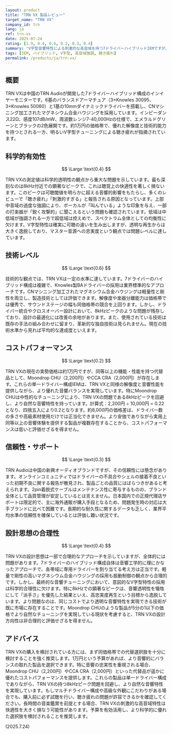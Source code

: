 ```yaml
---
layout: product
title: "TRN VX 製品レビュー"
target_name: "TRN VX"
company_id: trn
lang: ja
ref: trn-vx
date: 2025-07-24
rating: [1.9, 0.4, 0.6, 0.2, 0.3, 0.4]
summary: "V字型音響特性による刺激的な高音域を持つ7ドライバーハイブリッドIEMですが、8kHzピークによる聴き疲れと、より安価な代替品の存在により科学的有効性とコストパフォーマンスで課題があります"
tags: [IEM, ハイブリッド, V字型, 高音域強調, 聴き疲れ]
permalink: /products/ja/trn-vx/
---
```


## 概要

TRN VXは中国のTRN Audioが開発した7ドライバーハイブリッド構成のインイヤーモニターです。6基のバランスドアーマチュア（3×Knowles 30095、3×Knowles 50060）と1基の10mmダイナミックドライバーを搭載し、CNマシニング加工されたマグネシウム合金ハウジングを採用しています。インピーダンス22Ω、感度107dB/mW、周波数レンジ7-40,000Hzの仕様で、エメラルドグリーンとブラックの2色展開です。約1万円の価格帯で、優れた解像度と技術的能力を持つとされる一方、明るいV字型チューニングによる聴き疲れが指摘されています。

## 科学的有効性

$$ \Large \text{0.4} $$

TRN VXの測定値は科学的透明性の観点から重大な問題を示しています。最も深刻なのは8kHz付近での顕著なピークで、これは聴覚上の快適性を著しく損ないます。このピークは可聴閾値を明らかに超える音響的影響をもたらし、多くのレビューで「聴き疲れ」「刺激的すぎる」と報告される原因となっています。上部中音域の過度な強調により、ボーカルが「叫んでいる」ような印象を与え、一部の打楽器が「鋭く攻撃的」に聞こえるという問題も確認されています。低域は中低域が強調される一方で超低域は控えめで、スペクトラム全体としての均衡性に欠けます。V字型特性は確実に可聴の違いを生み出しますが、透明な再生からは大きく逸脱しており、マスター音源への忠実度という観点では問題レベルに達しています。

## 技術レベル

$$ \Large \text{0.6} $$

技術的な観点では、TRN VXは一定の水準に達しています。7ドライバーのハイブリッド構成は複雑で、Knowles製BAドライバーの採用は業界標準的なアプローチです。CNマシニング加工されたマグネシウム合金ハウジングは軽量性と剛性を両立し、製造技術としては評価できます。解像度や楽器分離能力は価格帯では優秀で、サウンドステージの幅も同価格帯の競合を上回ります。しかし、ドライバー統合やクロスオーバー設計において、8kHzピークのような問題が残存しており、設計の最適化には改善の余地があります。また、使用されている技術は既存の手法の組み合わせに留まり、革新的な独自技術は見られません。現在の技術水準から見れば平均的な達成度といえます。

## コストパフォーマンス

$$ \Large \text{0.2} $$

TRN VXの現在の実勢価格は約1万円ですが、同等以上の機能・性能を持つ代替品として、Moondrop CHU（2,200円）やCCA CRA（2,000円）が存在します。これらの単一ドライバー構成IEMは、TRN VXと同様の解像度と音響性能を提供しながら、より優れた音響バランスを実現しています。特にMoondrop CHUは中性的なチューニングにより、TRN VXの問題である8kHzピークを回避し、より自然な音響特性を持っています。計算式：2,200円 ÷ 10,000円 = 0.22となり、四捨五入により0.2となります。約8,000円の価格差は、ドライバー数の多さや高級素材使用だけでは正当化できません。より安価でありながら実用上同等以上の音響体験を提供する製品が複数存在することから、コストパフォーマンスは低いと評価せざるを得ません。

## 信頼性・サポート

$$ \Large \text{0.3} $$

TRN Audioは中国の新興オーディオブランドですが、その信頼性には懸念があります。オンラインコミュニティではドライバーの不具合やシェルの接着不良といった初期不良に関する報告が散見され、製品ごとの品質にはばらつきがあると考えられます。2pin着脱式ケーブルはメンテナンス性に寄与するものの、ブランド全体として品質管理が安定しているとは言えません。日本国内での正規代理店サポートは限定的で、主に海外通販が購入手段となるため、問題発生時の対応は大手ブランドに比べて困難です。長期的な耐久性に関するデータも乏しく、業界平均水準の信頼性を確保しているとは評価し難い状況です。

## 設計思想の合理性

$$ \Large \text{0.4} $$

TRN VXの設計思想は一部で合理的なアプローチを示していますが、全体的には問題があります。7ドライバーのハイブリッド構成自体は音響工学的に理にかなったアプローチで、各帯域に専用ドライバーを割り当てる考え方は正当です。軽量で剛性の高いマグネシウム合金ハウジングの採用も振動制御の観点から合理的です。しかし、最終的な音響チューニングにおいて、意図的なV字型特性の採用は科学的合理性に欠けます。特に8kHzでの顕著なピークは、音響透明性を犠牲にして「派手さ」を優先した結果といえ、高忠実度再生という目標から逸脱しています。より問題なのは、同じコストでより透明な音響特性を実現できる技術が既に市場に存在することです。Moondrop CHUのような製品が5分の1以下の価格でより自然なチューニングを実現している現状を考慮すると、TRN VXの設計方向性は非合理的と評価せざるを得ません。

## アドバイス

TRN VXの購入を検討されている方には、まず同価格帯での代替選択肢を十分に検討することを強く推奨します。1万円という予算があれば、より音響的にバランスの取れた製品を選択できます。特に音響の忠実性を重視される場合、Moondrop CHU（2,200円）やCCA CRA（2,000円）といった代替品が遥かに優れたコストパフォーマンスを提供します。これらの製品は単一ドライバー構成でありながら、TRN VXの持つ8kHzピーク問題を回避し、より自然な音響特性を実現しています。もしマルチドライバー構成や高級な外観にこだわりがある場合でも、購入前に必ず試聴を行い、聴き疲れの問題が許容できるかを確認してください。長時間の音楽鑑賞を前提とする場合、TRN VXの刺激的な高音域特性は快適性を大きく損なう可能性があります。予算を有効活用し、より科学的に優れた選択肢を検討されることを推奨します。

(2025.7.24)
